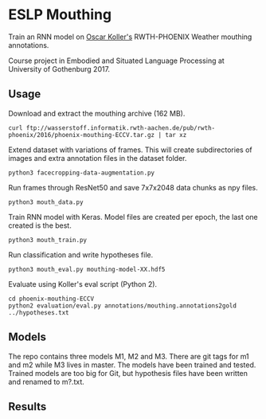 ESLP Mouthing
=============

Train an RNN model on [Oscar Koller's](https://www-i6.informatik.rwth-aachen.de/~koller/) RWTH-PHOENIX Weather mouthing annotations.

Course project in Embodied and Situated Language Processing at University of Gothenburg 2017.

## Usage

Download and extract the mouthing archive (162 MB).

    curl ftp://wasserstoff.informatik.rwth-aachen.de/pub/rwth-phoenix/2016/phoenix-mouthing-ECCV.tar.gz | tar xz

Extend dataset with variations of frames. This will create subdirectories of images and extra annotation files in the dataset folder.

    python3 facecropping-data-augmentation.py

Run frames through ResNet50 and save 7x7x2048 data chunks as npy files.

    python3 mouth_data.py

Train RNN model with Keras. Model files are created per epoch, the last one created is the best.

    python3 mouth_train.py

Run classification and write hypotheses file.

    python3 mouth_eval.py mouthing-model-XX.hdf5

Evaluate using Koller's eval script (Python 2).

    cd phoenix-mouthing-ECCV
    python2 evaluation/eval.py annotations/mouthing.annotations2gold ../hypotheses.txt

## Models

The repo contains three models M1, M2 and M3.
There are git tags for m1 and m2 while M3 lives in master.
The models have been trained and tested.
Trained models are too big for Git,
but hypothesis files have been written and renamed to m?.txt.

## Results

